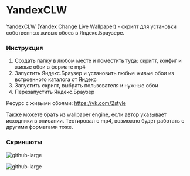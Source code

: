 # YandexCLW
YandexCLW (Yandex Change Live Wallpaper) - скрипт для установки собственных живых обоев в Яндекс.Браузере.

### Инструкция
1. Создать папку в любом месте и поместить туда: скрипт, конфиг и живые обои в формате mp4
2. Запустить Яндекс.Браузер и установить любые живые обои из встроенного каталога от Яндекс
3. Запустить скрипт, выбрать пользователя и нужные обои
4. Перезапустить Яндекс.Браузер

Ресурс с живыми обоями: https://vk.com/2style

Также можете брать из wallpaper engine, если автор указывает исходники в описании. Тестировал с mp4, возможно будет работать с другими форматами тоже.
### Скриншоты
![github-large](https://repository-images.githubusercontent.com/488323428/add0ddb0-8160-4fa2-b6c0-00a33b32de50)

![github-large](https://downloader.disk.yandex.ru/preview/d879ae8d399e0d8182210adc214fc2376b5b669a7c6e716cc24a2aa58ddaca05/6271b37b/TmFqWUfg9M5JjQAnZte7h7kYLmJvM6JEfrBrKwc2hCH7JGmCM_0Otunv9B-yTF21W3W-Z9UXjfTR7HYaoq61Gg%3D%3D?uid=0&filename=2.png&disposition=inline&hash=&limit=0&content_type=image%2Fpng&owner_uid=0&tknv=v2&size=2560x1324)
